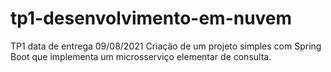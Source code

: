 # tp1-desenvolvimento-em-nuvem
TP1 data de entrega 09/08/2021
Criação de um projeto simples com Spring Boot que implementa um microsserviço elementar de consulta.
